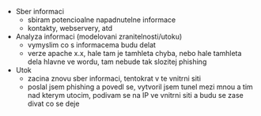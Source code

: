 - Sber informaci
	- sbiram potencioalne napadnutelne informace
	- kontakty, webservery, atd
- Analyza informaci (modelovani zranitelnosti/utoku)
	- vymyslim co s informacema budu delat
	- verze apache x.x, hale tam je tamhleta chyba, nebo hale tamhleta dela hlavne ve wordu, tam nebude tak slozitej phishing
- Utok
	- zacina znovu sber informaci, tentokrat v te vnitrni siti
	- poslal jsem phishing a povedl se, vytvoril jsem tunel mezi mnou a tim nad kterym utocim, podivam se na IP ve vnitrni siti a budu se zase divat co se deje
	